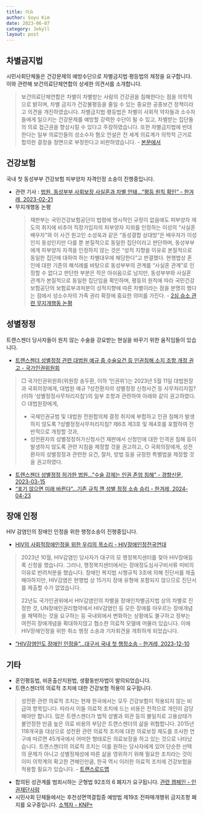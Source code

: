 ```yaml
---
title: 이슈
author: Soyu Kim
date: 2023-06-07
category: Jekyll
layout: post
---
```


차별금지법
----

시민사회단체들은 건강문제의 예방수단으로 차별금지법·평등법의 제정을 요구합니다. 이와 관련해 보건의료단체연합의 상세한 의견서를 소개합니다.

> 보건의료단체연합은 차별이 차별받는 사람의 건강권을 침해한다는 점을 의학적으로 밝히며, 차별 금지가 건강불평등을 줄일 수 있는 중요한 공중보건 정책이라고 의견을 개진하였습니다. 차별금지법·평등법은 차별이 사회적 약자들과 소수자들에게 일으키는 건강문제를 예방할 강력한 수단이 될 수 있고, 차별받는 집단들의 의료 접근권을 향상시킬 수 있다고 주장하였습니다. 또한 차별금지법에 반대한다는 일부 의료인들의 성소수자 혐오 언설은 전 세계 의료계가 의학적 근거로 합의한 결정을 정면으로 부정한다고 비판하였습니다. - [본문에서](http://kfhr.org/?p=130674)

건강보험
----

국내 첫 동성부부 건강보험 피부양자 자격인정 소송이 진행중입니다.

* 관련 기사 : [법원, 동성부부 사회보장 사실혼과 차별 안돼…“평등 원칙 확인” - 한겨레, 2023-02-21](https://www.hani.co.kr/arti/society/society_general/1080610.html)
* 무지개행동 논평
  > 재판부는 국민건강보험공단이 법령에 명시적인 규정이 없음에도 피부양자 제도의 취지에 비추어 직장가입자의 피부양자 지위를 인정하는 이성의 “사실혼 배우자”와 이 사건 원고인 소성욱과 같은 “동성결합 상대방”은 배우자가 이성인지 동성인지만 다를 뿐 본질적으로 동일한 집단이라고 판단하며, 동성부부에게 피부양자 자격을 인정하지 않는 것은 “성적 지향을 이유로 본질적으로 동일한 집단에 대하여 하는 차별대우에 해당한다”고 판결했다. 현행법상 혼인에 대한 기존의 해석례를 바탕으로 동성부부의 관계를 “사실혼 관계”로 인정할 수 없다고 판단한 부분은 작은 아쉬움으로 남지만, 동성부부와 사실혼 관계가 본질적으로 동일한 집단임을 확인하며, 평등의 원칙에 따라 국민건강보험공단의 보험료부과처분이 성적지향에 따른 차별이라는 점을 분명히 했다는 점에서 성소수자의 가족 권리 확장에 중요한 의미를 가진다. - [2심 승소 관련 무지개행동 논평](http://lgbtqact.org/statement20230221/)

성별정정
----

트랜스젠더 당사자들이 원치 않는 수술을 강요받는 현실을 바꾸기 위한 움직임들이 있습니다.

* [트랜스젠더 성별정정 관련 대법원 예규 중 수술요건 등 인권침해 소지 조항 개정 권고 - 국가인권위원회](https://www.humanrights.go.kr/base/board/read?boardManagementNo=24&boardNo=7609145&menuLevel=3&menuNo=91)
> □ 국가인권위원회(위원장 송두환, 이하 ‘인권위’)는 2023년 5월 11일 대법원장과 국회의장에게, 대법원 예규 ?성전환자의 성별정정 신청사건 등 사무처리지침?(이하 ‘성별정정사무처리지침’)의 일부 조항과 관련하여 아래와 같이 권고하였다.
> ○ 대법원장에게,
> - 국제인권규범 및 대법원 전원합의체 결정 취지에 부합하고 인권 침해가 발생하지 않도록 ?성별정정사무처리지침? 제6조 제3호 및 제4호를 포함하여 전반적으로 개정할 것과,
> - 성전환자의 성별정정허가신청사건 재판에서 신청인에 대한 인격권 침해 등이 발생하지 않도록 관련 지침을 제정할 것을 권고하고,
> ○ 국회의장에게, 성전환자의 성별정정과 관련한 요건, 절차, 방법 등을 규정한 특별법을 제정할 것을 권고하였다.
* [트랜스젠더 성별정정 허가한 법원..."수술 강제는 인권 존엄 침해" - 경향신문, 2023-03-15](https://m.khan.co.kr/national/national-general/article/202303151528001)
* [“포기 않으면 미래 바뀐다”…기존 규칙 깬 성별 정정 소송 승리 - 한겨레, 2024-04-23](https://www.hani.co.kr/arti/society/society_general/1137719.html)

장애 인정
----

HIV 감염인의 장애인 인정을 위한 행정소송이 진행중입니다.

* [HIV의 사회적장애인정을 위한 우리의 목소리 - HIV장애인정전국연대](https://www.kpil.org/board_activity/20231205/)
> 2023년 10월, HIV감염인 당사자가 대구의 모 행정복지센터를 찾아 HIV장애등록 신청을 했습니다. 그러나, 행정복지센터에서는 장애정도심사구비서류 미비의 이유로 반려처분을 했습니다.
장애인 복지법 시행규칙 3조에 의해 진단서를 제출해야하지만, HIV감염은 현행법 상 15가지 장애 유형에 포함되지 않으므로 진단서를 제출할 수가 없었습니다.
>
> 22년도 국가인권위에서 HIV감염인의 차별을 장애인차별금지법 상의 차별로 진정한 것, UN장애인권리협약에서 HIV감염인 등 모든 장애를 아우르는 장애개념을 채택하는 것을 요구하는 등 국내외에서 변화하는 상황에도 불구하고 정부는 여전히 장애개념을 확대하지않고 협소한 의료적 모델에 머물러 있습니다.
이에 HIV장애인정을 위한 취소 행정 소송과 기자회견을 개최하게 되었습니다.
* [“HIV감염인도 장애인 인정을”...대구서 국내 첫 행정소송 - 한겨레, 2023-12-10](https://www.hani.co.kr/arti/area/yeongnam/1119822.html)

기타
----

* 혼인평등법, 비혼출산지원법, 생활동반자법이 발의되었습니다.
* 트랜스젠더의 의료적 조치에 대한 건강보험 적용이 요구됩니다.
> 성전환 관련 의료적 조치는 현재 한국에서는 모두 건강보험이 적용되지 않는 비급여 항목입니다. 따라서 이들 의료적 조치에 드는 비용은 전적으로 개인이 감당해야만 합니다.  많은 트랜스젠더가 법적 성별과 외관 등의 불일치로 고용상태가 불안정한 만큼  높은 의료 비용의 부담은 트랜스젠더의 삶을 위협합니다.  2015년 118개국을 대상으로 성전환 관련 의료적 조치에 대한 의료보장 제도를 조사한 연구에 따르면 45개국에서 어떠한 형태로든 의료보장을 하고 있는 것으로 나타났습니다. 트랜스젠더의 의료적 조치는 이를 원하는 당사자에게 있어 단순한 선택의 문제가 아니고 성별정체성에 따른 삶을 영위하기 위해 필요한 조치라는 것이 이미 의학계의 확고한 견해인만큼, 한국 역시 이러한 의료적 조치에 건강보험을 적용할 필요가 있습니다. - [트랜스로드맵](http://transroadmap.net/transgender-health/)
* 합의된 성관계를 범죄시하는 군형법 92조의 6 폐지가 요구됩니다. [관련 캠페인 - 인권재단사람](https://hrfund.or.kr/now-equality/?bmode=view&idx=5247395&t=board)
* 시민사회 단체들에서는 후천성면역결핍증 예방법 제19조 전파매개행위 금지조항 폐지를 요구중입니다. [소책자 - KNP+](https://knpplus.org/archive/?bmode=view&idx=10462912&t=board)
